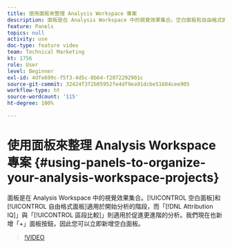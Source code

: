 ```yaml
---
title: 使用面板來整理 Analysis Workspace 專案
description: 面板是在 Analysis Workspace 中的視覺效果集合。空白面板和自由格式面板適用於開始分析的階段，而「Attribution IQ」與「區段比較」則適用於促進更進階的分析。我們現在也新增「+」面板按鈕，因此您可以立即新增空白面板。
feature: Panels
topics: null
activity: use
doc-type: feature video
team: Technical Marketing
kt: 1756
role: User
level: Beginner
exl-id: 4dfe699c-f5f3-4d5c-8b64-f2072292901c
source-git-commit: 32424f3f2b05952fe4df9ea91dcbe51684cee905
workflow-type: ht
source-wordcount: '115'
ht-degree: 100%

---
```


# 使用面板來整理 Analysis Workspace 專案 {#using-panels-to-organize-your-analysis-workspace-projects}

面板是在 Analysis Workspace 中的視覺效果集合。[!UICONTROL 空白面板]和[!UICONTROL 自由格式面板]適用於開始分析的階段，而「[!DNL Attribution IQ]」與「[!UICONTROL 區段比較]」則適用於促進更進階的分析。我們現在也新增「+」面板按鈕，因此您可以立即新增空白面板。

>[!VIDEO](https://video.tv.adobe.com/v/23388/?quality=12)
